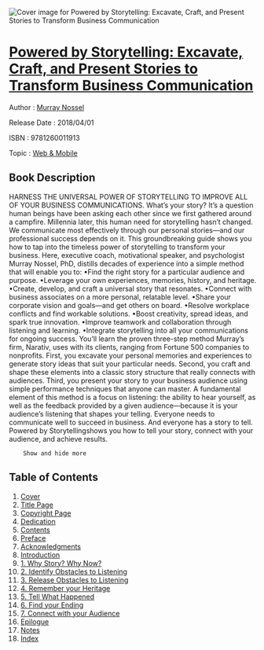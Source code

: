 ![Cover image for Powered by Storytelling: Excavate, Craft, and Present Stories to Transform Business Communication](https://imgdetail.ebookreading.net/cover/cover/web_mobile/EB9781260011913.jpg)

[Powered by Storytelling: Excavate, Craft, and Present Stories to Transform Business Communication](https://ebookreading.net/view/book/Powered+by+Storytelling%3A+Excavate%2C+Craft%2C+and+Present+Stories+to+Transform+Business+Communication-EB9781260011913_1.html "Powered by Storytelling: Excavate, Craft, and Present Stories to Transform Business Communication")
====================================================================================================================

Author : [Murray Nossel](https://ebookreading.net/search/author/Murray+Nossel)

Release Date : 2018/04/01

ISBN : 9781260011913

Topic : [Web & Mobile](https://ebookreading.net/search/category/web-mobile)

Book Description
-----------------

 HARNESS THE UNIVERSAL POWER OF STORYTELLING TO IMPROVE ALL OF YOUR BUSINESS COMMUNICATIONS.
What’s your story? It’s a question human beings have been asking each other since we first gathered around a campfire. Millennia later, this human need for storytelling hasn’t changed. We communicate most effectively through our personal stories—and our professional success depends on it.
This groundbreaking guide shows you how to tap into the timeless power of storytelling to transform your business. Here, executive coach, motivational speaker, and psychologist Murray Nossel, PhD, distills decades of experience into a simple method that will enable you to:
•Find the right story for a particular audience and purpose.
•Leverage your own experiences, memories, history, and heritage.
•Create, develop, and craft a universal story that resonates.
•Connect with business associates on a more personal, relatable level.
•Share your corporate vision and goals—and get others on board.
•Resolve workplace conflicts and find workable solutions.
•Boost creativity, spread ideas, and spark true innovation.
•Improve teamwork and collaboration through listening and learning.
•Integrate storytelling into all your communications for ongoing success.
You’ll learn the proven three-step method Murray’s firm, Narativ, uses with its clients, ranging from Fortune 500 companies to nonprofits. First, you excavate your personal memories and experiences to generate story ideas that suit your particular needs. Second, you craft and shape these elements into a classic story structure that really connects with audiences. Third, you present your story to your business audience using simple performance techniques that anyone can master. A fundamental element of this method is a focus on listening: the ability to hear yourself, as well as the feedback provided by a given audience―because it is your audience’s listening that shapes your telling.
Everyone needs to communicate well to succeed in business. And everyone has a story to tell. Powered by Storytellingshows you how to tell your story, connect with your audience, and achieve results.

        Show and hide more                
Table of Contents
-----------------

1. [Cover](https://ebookreading.net/view/book/Powered+by+Storytelling%3A+Excavate%2C+Craft%2C+and+Present+Stories+to+Transform+Business+Communication-EB9781260011913_1.html)
1. [Title Page](https://ebookreading.net/view/book/Powered+by+Storytelling%3A+Excavate%2C+Craft%2C+and+Present+Stories+to+Transform+Business+Communication-EB9781260011913_3.html#title)
1. [Copyright Page](https://ebookreading.net/view/book/Powered+by+Storytelling%3A+Excavate%2C+Craft%2C+and+Present+Stories+to+Transform+Business+Communication-EB9781260011913_4.html#copy)
1. [Dedication](https://ebookreading.net/view/book/Powered+by+Storytelling%3A+Excavate%2C+Craft%2C+and+Present+Stories+to+Transform+Business+Communication-EB9781260011913_5.html#dedi)
1. [Contents](https://ebookreading.net/view/book/Powered+by+Storytelling%3A+Excavate%2C+Craft%2C+and+Present+Stories+to+Transform+Business+Communication-EB9781260011913_6.html#contents)
1. [Preface](https://ebookreading.net/view/book/Powered+by+Storytelling%3A+Excavate%2C+Craft%2C+and+Present+Stories+to+Transform+Business+Communication-EB9781260011913_7.html#preface)
1. [Acknowledgments](https://ebookreading.net/view/book/Powered+by+Storytelling%3A+Excavate%2C+Craft%2C+and+Present+Stories+to+Transform+Business+Communication-EB9781260011913_8.html#ack)
1. [Introduction](https://ebookreading.net/view/book/Powered+by+Storytelling%3A+Excavate%2C+Craft%2C+and+Present+Stories+to+Transform+Business+Communication-EB9781260011913_9.html#intro)
1. [1. Why Story? Why Now?](https://ebookreading.net/view/book/Powered+by+Storytelling%3A+Excavate%2C+Craft%2C+and+Present+Stories+to+Transform+Business+Communication-EB9781260011913_10.html#ch01)
1. [2. Identify Obstacles to Listening](https://ebookreading.net/view/book/Powered+by+Storytelling%3A+Excavate%2C+Craft%2C+and+Present+Stories+to+Transform+Business+Communication-EB9781260011913_11.html#ch02)
1. [3. Release Obstacles to Listening](https://ebookreading.net/view/book/Powered+by+Storytelling%3A+Excavate%2C+Craft%2C+and+Present+Stories+to+Transform+Business+Communication-EB9781260011913_12.html#ch03)
1. [4. Remember your Heritage](https://ebookreading.net/view/book/Powered+by+Storytelling%3A+Excavate%2C+Craft%2C+and+Present+Stories+to+Transform+Business+Communication-EB9781260011913_13.html#ch04)
1. [5. Tell What Happened](https://ebookreading.net/view/book/Powered+by+Storytelling%3A+Excavate%2C+Craft%2C+and+Present+Stories+to+Transform+Business+Communication-EB9781260011913_14.html#ch05)
1. [6. Find your Ending](https://ebookreading.net/view/book/Powered+by+Storytelling%3A+Excavate%2C+Craft%2C+and+Present+Stories+to+Transform+Business+Communication-EB9781260011913_15.html#ch06)
1. [7. Connect with your Audience](https://ebookreading.net/view/book/Powered+by+Storytelling%3A+Excavate%2C+Craft%2C+and+Present+Stories+to+Transform+Business+Communication-EB9781260011913_16.html#ch07)
1. [Epilogue](https://ebookreading.net/view/book/Powered+by+Storytelling%3A+Excavate%2C+Craft%2C+and+Present+Stories+to+Transform+Business+Communication-EB9781260011913_17.html#epilogue)
1. [Notes](https://ebookreading.net/view/book/Powered+by+Storytelling%3A+Excavate%2C+Craft%2C+and+Present+Stories+to+Transform+Business+Communication-EB9781260011913_18.html#notes)
1. [Index](https://ebookreading.net/view/book/Powered+by+Storytelling%3A+Excavate%2C+Craft%2C+and+Present+Stories+to+Transform+Business+Communication-EB9781260011913_19.html#index)
